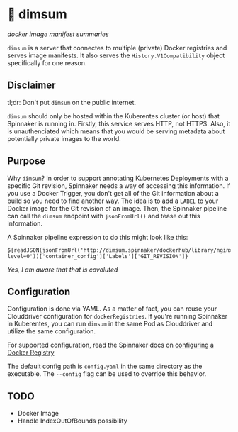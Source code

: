 # 🍜 dimsum

_docker image manifest summaries_

`dimsum` is a server that connectes to multiple (private) Docker registries and serves image manifests. It also serves the `History.V1Compatibility` object specifically for one reason.

## Disclaimer
tl;dr: Don't put `dimsum` on the public internet. 

`dimsum` should only be hosted within the Kuberentes cluster (or host) that Spinnaker is running in. Firstly, this service serves HTTP, not HTTPS. Also, it is unauthenciated which means that you would be serving metadata about potentially private images to the world. 




## Purpose

Why `dimsum`? In order to support annotating Kubernetes Deployments with a specific Git revision, Spinnaker needs a way of accessing this information. If you use a Docker Trigger, you don't get all of the Git information about a build so you need to find another way. The idea is to add a `LABEL` to your Docker image for the Git revision of an image. Then, the Spinnaker pipeline can call the `dimsum` endpoint with `jsonFromUrl()` and tease out this information.

A Spinnaker pipeline expression to do this might look like this:

```
${readJSON(jsonFromUrl('http://dimsum.spinnaker/dockerhub/library/nginx/latest/history?level=0'))['container_config']['Labels']['GIT_REVISION']}
``` 

_Yes, I am aware that that is covoluted_

## Configuration
Configuration is done via YAML. As a matter of fact, you can reuse your Clouddriver configuration for `dockerRegistries`. If you're running Spinnaker in Kuberentes, you can run `dimsum` in the same Pod as Clouddriver and utilize the same configuration.

For supported configuration, read the Spinnaker docs on [configuring a Docker Registry](http://www.spinnaker.io/v1.0/docs/target-deployment-configuration#section-docker-registry)

The default config path is `config.yaml` in the same directory as the executable. The `--config` flag can be used to override this behavior.

## TODO
* Docker Image
* Handle IndexOutOfBounds possibility